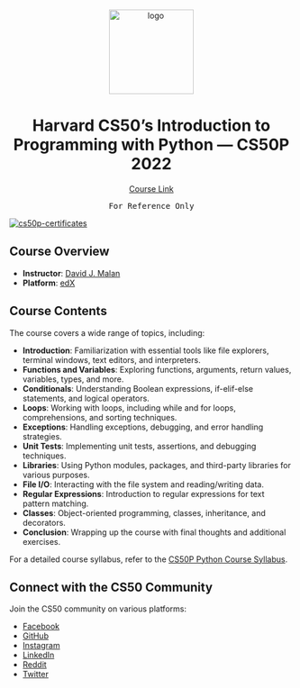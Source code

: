 <br>

<p align="center">
<img src="https://i.imgur.com/Jj740Yd.png" alt="logo" height="150"/>
</p>

<h1 align="center">
Harvard CS50’s Introduction to Programming with Python — CS50P 2022
</h1>

<p align="center">
  <a href="https://cs50.harvard.edu/python/2022/">Course Link</a>
</p>

<pre align="center">
For Reference Only
</pre>

<a href="https://certificates.cs50.io/26bc685e-df4e-41fa-9f77-cb7451aa61e9.png">
  <img src="https://certificates.cs50.io/26bc685e-df4e-41fa-9f77-cb7451aa61e9.png" alt="cs50p-certificates" />
</a>

## Course Overview

- **Instructor**: [David J. Malan](mailto:malan@harvard.edu)
- **Platform**: [edX](https://learning.edx.org/course/course-v1:HarvardX+CS50P+Python/home)

## Course Contents

The course covers a wide range of topics, including:

- **Introduction**: Familiarization with essential tools like file explorers, terminal windows, text editors, and interpreters.
- **Functions and Variables**: Exploring functions, arguments, return values, variables, types, and more.
- **Conditionals**: Understanding Boolean expressions, if-elif-else statements, and logical operators.
- **Loops**: Working with loops, including while and for loops, comprehensions, and sorting techniques.
- **Exceptions**: Handling exceptions, debugging, and error handling strategies.
- **Unit Tests**: Implementing unit tests, assertions, and debugging techniques.
- **Libraries**: Using Python modules, packages, and third-party libraries for various purposes.
- **File I/O**: Interacting with the file system and reading/writing data.
- **Regular Expressions**: Introduction to regular expressions for text pattern matching.
- **Classes**: Object-oriented programming, classes, inheritance, and decorators.
- **Conclusion**: Wrapping up the course with final thoughts and additional exercises.

For a detailed course syllabus, refer to the [CS50P Python Course Syllabus](https://cs50.harvard.edu/python/2022/syllabus/).

## Connect with the CS50 Community

Join the CS50 community on various platforms:

- [Facebook](https://www.facebook.com/groups/cs50/)
- [GitHub](https://github.com/cs50)
- [Instagram](https://www.instagram.com/cs50/)
- [LinkedIn](https://www.linkedin.com/company/cs50/)
- [Reddit](https://www.reddit.com/r/cs50/)
- [Twitter](https://twitter.com/cs50)
